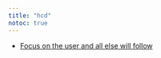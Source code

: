 ```yaml
---
title: "hcd"
notoc: true
---
```


- [Focus on the user and all else will follow](notes/tech/hcd/focus-on-user)